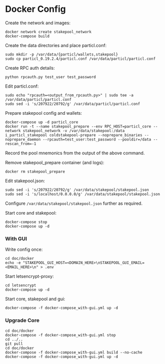 # Docker Config

Create the network and images:

    docker network create stakepool_network
    docker-compose build


Create the data directories and place particl.conf:

    sudo mkdir -p /var/data/{particl/wallets,stakepool}
    sudo cp particl_0.19.2.4/particl.conf /var/data/particl/particl.conf


Create RPC auth details:

    python rpcauth.py test_user test_password


Edit particl.conf:

    sudo echo "rpcauth=<output_from_rpcauth.py>" | sudo tee -a /var/data/particl/particl.conf
    sudo sed -i 's/207922/20792/g' /var/data/particl/particl.conf


Prepare stakepool config and wallets:

    docker-compose up -d particl_core
    docker run -t --name stakepool_prepare --env RPC_HOST=particl_core --network stakepool_network -v /var/data/stakepool:/data i_particl_stakepool coldstakepool-prepare --noprepare_binaries --noprepare_daemon --rpcauth=test_user:test_password --pooldir=/data --rescan_from=-1


Record the pool mnemonics from the output of the above command.

Remove stakepool_prepare container (and logs):

    docker rm stakepool_prepare


Edit stakepool.json:

    sudo sed -i 's/207922/20792/g' /var/data/stakepool/stakepool.json
    sudo sed -i 's/localhost/0.0.0.0/g' /var/data/stakepool/stakepool.json


Configure `/var/data/stakepool/stakepool.json` further as required.

Start core and stakepool:

    docker-compose stop
    docker-compose up -d


### With GUI

Write config once:

    cd doc/docker
    echo -e "STAKEPOOL_GUI_HOST=<DOMAIN_HERE>\nSTAKEPOOL_GUI_EMAIL=<EMAIL_HERE>\n" > .env


Start letsencrypt-proxy:

    cd letsencrypt
    docker-compose up -d


Start core, stakepool and gui:

    docker-compose -f docker-compose_with-gui.yml up -d


### Upgrade Core

    cd doc/docker
    docker-compose -f docker-compose_with-gui.yml stop
    cd ../..
    git pull
    cd doc/docker
    docker-compose -f docker-compose_with-gui.yml build --no-cache
    docker-compose -f docker-compose_with-gui.yml up -d

